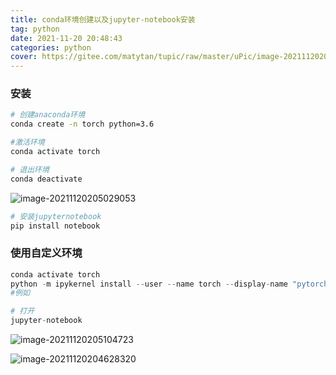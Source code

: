 ```yaml
---
title: conda环境创建以及jupyter-notebook安装
tag: python
date: 2021-11-20 20:48:43
categories: python
cover: https://gitee.com/matytan/tupic/raw/master/uPic/image-20211120204928023.png
---
```


### 安装

```bash
# 创建anaconda环境
conda create -n torch python=3.6

#激活环境
conda activate torch

# 退出环境
conda deactivate
```

![image-20211120205029053](https://gitee.com/matytan/tupic/raw/master/uPic/image-20211120205029053.png)



```bash
# 安装jupyternotebook
pip install notebook
```



###  使用自定义环境

```python
conda activate torch
python -m ipykernel install --user --name torch --display-name "pytorch(torch)"
#例如

# 打开
jupyter-notebook

```

![image-20211120205104723](https://gitee.com/matytan/tupic/raw/master/uPic/image-20211120205104723.png)



![image-20211120204628320](https://gitee.com/matytan/tupic/raw/master/uPic/image-20211120204628320.png)